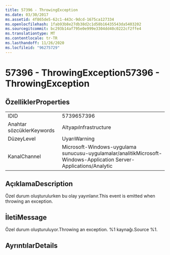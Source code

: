 ```yaml
---
title: 57396 - ThrowingException
ms.date: 03/30/2017
ms.assetid: 4f865de5-62c1-443c-9dcd-1675ca127334
ms.openlocfilehash: 1fab93b8e27db38d2c1d58b16435543da5403202
ms.sourcegitcommit: bc293b14af795e0e999e3304dd40c0222cf2ffe4
ms.translationtype: MT
ms.contentlocale: tr-TR
ms.lasthandoff: 11/26/2020
ms.locfileid: "96275729"
---
```

# <a name="57396---throwingexception"></a><span data-ttu-id="f4dfa-102">57396 - ThrowingException</span><span class="sxs-lookup"><span data-stu-id="f4dfa-102">57396 - ThrowingException</span></span>

## <a name="properties"></a><span data-ttu-id="f4dfa-103">Özellikler</span><span class="sxs-lookup"><span data-stu-id="f4dfa-103">Properties</span></span>  
  
|||  
|-|-|  
|<span data-ttu-id="f4dfa-104">ID</span><span class="sxs-lookup"><span data-stu-id="f4dfa-104">ID</span></span>|<span data-ttu-id="f4dfa-105">57396</span><span class="sxs-lookup"><span data-stu-id="f4dfa-105">57396</span></span>|  
|<span data-ttu-id="f4dfa-106">Anahtar sözcükler</span><span class="sxs-lookup"><span data-stu-id="f4dfa-106">Keywords</span></span>|<span data-ttu-id="f4dfa-107">Altyapı</span><span class="sxs-lookup"><span data-stu-id="f4dfa-107">Infrastructure</span></span>|  
|<span data-ttu-id="f4dfa-108">Düzey</span><span class="sxs-lookup"><span data-stu-id="f4dfa-108">Level</span></span>|<span data-ttu-id="f4dfa-109">Uyarı</span><span class="sxs-lookup"><span data-stu-id="f4dfa-109">Warning</span></span>|  
|<span data-ttu-id="f4dfa-110">Kanal</span><span class="sxs-lookup"><span data-stu-id="f4dfa-110">Channel</span></span>|<span data-ttu-id="f4dfa-111">Microsoft-Windows-uygulama sunucusu-uygulamalar/analitik</span><span class="sxs-lookup"><span data-stu-id="f4dfa-111">Microsoft-Windows-Application Server-Applications/Analytic</span></span>|  
  
## <a name="description"></a><span data-ttu-id="f4dfa-112">Açıklama</span><span class="sxs-lookup"><span data-stu-id="f4dfa-112">Description</span></span>  

 <span data-ttu-id="f4dfa-113">Özel durum oluşturulurken bu olay yayınlanır.</span><span class="sxs-lookup"><span data-stu-id="f4dfa-113">This event is emitted when throwing an exception.</span></span>  
  
## <a name="message"></a><span data-ttu-id="f4dfa-114">İleti</span><span class="sxs-lookup"><span data-stu-id="f4dfa-114">Message</span></span>  

 <span data-ttu-id="f4dfa-115">Özel durum oluşturuluyor.</span><span class="sxs-lookup"><span data-stu-id="f4dfa-115">Throwing an exception.</span></span> <span data-ttu-id="f4dfa-116">%1 kaynağı.</span><span class="sxs-lookup"><span data-stu-id="f4dfa-116">Source %1.</span></span>  
  
## <a name="details"></a><span data-ttu-id="f4dfa-117">Ayrıntılar</span><span class="sxs-lookup"><span data-stu-id="f4dfa-117">Details</span></span>
